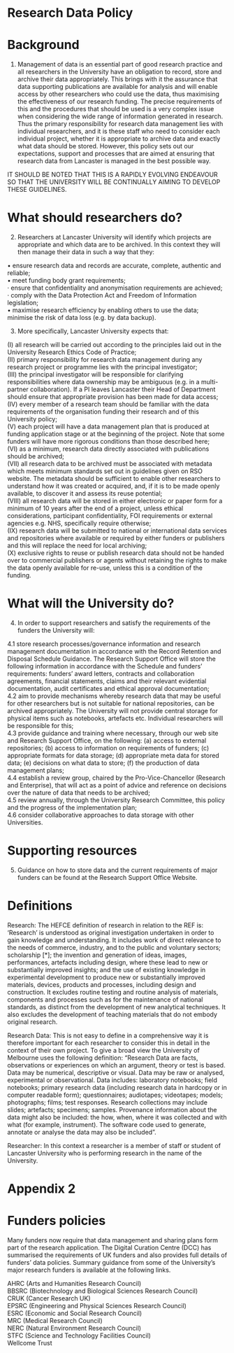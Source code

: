 # Research Data Policy  

# Background  

1. Management of data is an essential part of good research practice and all researchers in the University have an obligation to record, store and archive their data appropriately.  This brings with it the assurance that data supporting publications are available for analysis and will enable access by other researchers who could use the data, thus maximising the effectiveness of our research funding. The precise requirements of this and the procedures that should be used is a very complex issue when considering the wide range of information generated in research.  Thus the primary responsibility for research data management lies with individual researchers, and it is these staff who need to consider each individual project, whether it is appropriate to archive data and exactly what data should be stored.  However, this policy sets out our expectations, support and processes that are aimed at ensuring that research data from Lancaster is managed in the best possible way.  

IT SHOULD BE NOTED THAT THIS IS A RAPIDLY EVOLVING ENDEAVOUR SO THAT THE UNIVERSITY WILL BE CONTINUALLY AIMING TO DEVELOP THESE GUIDELINES.  

# What should researchers do?  

2. Researchers at Lancaster University will identify which projects are appropriate and which data are to be archived.  In this context they will then manage their data in such a way that they:  

• ensure research data and records are accurate, complete, authentic and reliable;   
• meet funding body grant requirements;   
· ensure that confidentiality and anonymisation requirements are achieved;   
· comply with the Data Protection Act and Freedom of Information legislation;   
• maximise research efficiency by enabling others to use the data;   
minimise the risk of data loss (e.g. by data backup).  

3. More specifically, Lancaster University expects that:  

(I) all research will be carried out according to the principles laid out in the University Research Ethics Code of Practice;   
(II) primary responsibility for research data management during any research project or programme lies with the principal investigator;   
(III) the principal investigator will be responsible for clarifying responsibilities where data ownership may be ambiguous (e.g. in a multi-partner collaboration).  If a PI leaves Lancaster their Head of Department should ensure that appropriate provision has been made for data access;   
(IV) every member of a research team should be familiar with the data requirements of the organisation funding their research and of this University policy;   
(V) each project will have a data management plan that is produced at funding application stage or at the beginning of the project.  Note that some funders will have more rigorous conditions than those described here;   
(VI) as a minimum, research data directly associated with publications should be archived;   
(VII) all research data to be archived must be associated with metadata which meets minimum standards set out in guidelines given on RSO website.  The metadata should be sufficient to enable other researchers to understand how it was created or acquired, and, if it is to be made openly available, to discover it and assess its reuse potential;   
(VIII) all research data will be stored in either electronic or paper form for a minimum of 10 years after the end of a project, unless ethical considerations, participant confidentiality, FOI requirements or external agencies e.g. NHS, specifically require otherwise;   
(IX) research data will be submitted to national or international data services and repositories where available or required by either funders or publishers and this will replace the need for local archiving;   
(X) exclusive rights to reuse or publish research data should not be handed over to commercial publishers or agents without retaining the rights to make the data openly available for re-use, unless this is a condition of the funding.  

# What will the University do?  

4. In order to support researchers and satisfy the requirements of the funders the University will:  

4.1 store research processes/governance information and research management documentation in accordance with the Record Retention and Disposal Schedule Guidance.  The Research Support Office will store the following information in accordance with the Schedule and funders’ requirements: funders’ award letters, contracts and collaboration agreements, financial statements, claims and their relevant evidential documentation, audit certificates and ethical approval documentation;   
4.2 aim to provide mechanisms whereby research data that may be useful for other researchers but is not suitable for national repositories, can be archived appropriately.  The University will not provide central storage for physical items such as notebooks, artefacts etc. Individual researchers will be responsible for this;   
4.3 provide guidance and training where necessary, through our web site and Research Support Office, on the following: (a) access to external repositories; (b) access to information on requirements of funders; (c) appropriate formats for data storage; (d) appropriate meta data for stored data; (e) decisions on what data to store; (f) the production of data management plans;   
4.4 establish a review group, chaired by the Pro-Vice-Chancellor (Research and Enterprise), that will act as a point of advice and reference on decisions over the nature of data that needs to be archived;   
4.5 review annually, through the University Research Committee, this policy and the progress of the implementation plan;   
4.6 consider collaborative approaches to data storage with other Universities.  

# Supporting resources  

5. Guidance on how to store data and the current requirements of major funders can be found at the Research Support Office Website.  

# Definitions  

Research:  The HEFCE definition of research in relation to the REF is:  ‘Research’ is understood as original investigation undertaken in order to gain knowledge and understanding.  It includes work of direct relevance to the needs of commerce, industry, and to the public and voluntary sectors; scholarship [\*]; the invention and generation of ideas, images, performances, artefacts including design, where these lead to new or substantially improved insights; and the use of existing knowledge in experimental development to produce new or substantially improved materials, devices, products and processes, including design and construction.  It excludes routine testing and routine analysis of materials, components and processes such as for the maintenance of national standards, as distinct from the development of new analytical techniques.  It also excludes the development of teaching materials that do not embody original research.  

Research Data:   This is not easy to define in a comprehensive way it is therefore important for each researcher to consider this in detail in the context of their own project.  To give a broad view the University of Melbourne uses the following definition:  “Research Data are facts, observations or experiences on which an argument, theory or test is based.  Data may be numerical, descriptive or visual.  Data may be raw or analysed, experimental or observational.  Data includes:  laboratory notebooks; field notebooks; primary research data (including research data in hardcopy or in computer readable form); questionnaires; audiotapes; videotapes; models; photographs; films; test responses.  Research collections may include slides; artefacts; specimens; samples.  Provenance information about the data might also be included: the how, when, where it was collected and with what (for example, instrument).  The software code used to generate, annotate or analyse the data may also be included”.  

Researcher:  In this context a researcher is a member of staff or student of Lancaster University who is performing research in the name of the University.  

# Appendix 2  

# Funders policies  

Many funders now require that data management and sharing plans form part of the research application.  The Digital Curation Centre (DCC) has summarised the requirements of UK funders and also provides full details of funders’ data policies.  Summary guidance from some of the University’s major research funders is available at the following links.  

AHRC (Arts and Humanities Research Council)   
BBSRC (Biotechnology and Biological Sciences Research Council)   
CRUK (Cancer Research UK)   
EPSRC (Engineering and Physical Sciences Research Council)   
ESRC (Economic and Social Research Council)   
MRC (Medical Research Council)   
NERC (Natural Environment Research Council)   
STFC (Science and Technology Facilities Council)   
Wellcome Trust  